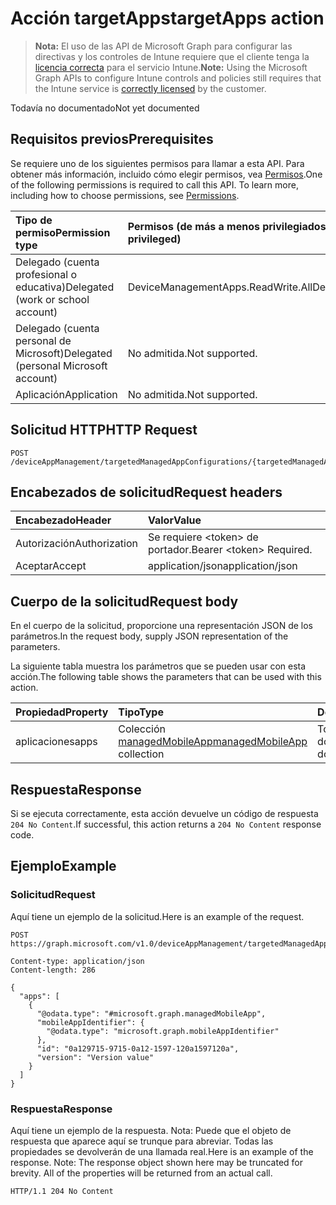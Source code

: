# <a name="targetapps-action"></a><span data-ttu-id="7eff4-101">Acción targetApps</span><span class="sxs-lookup"><span data-stu-id="7eff4-101">targetApps action</span></span>

> <span data-ttu-id="7eff4-102">**Nota:** El uso de las API de Microsoft Graph para configurar las directivas y los controles de Intune requiere que el cliente tenga la [licencia correcta](https://go.microsoft.com/fwlink/?linkid=839381) para el servicio Intune.</span><span class="sxs-lookup"><span data-stu-id="7eff4-102">**Note:** Using the Microsoft Graph APIs to configure Intune controls and policies still requires that the Intune service is [correctly licensed](https://go.microsoft.com/fwlink/?linkid=839381) by the customer.</span></span>

<span data-ttu-id="7eff4-103">Todavía no documentado</span><span class="sxs-lookup"><span data-stu-id="7eff4-103">Not yet documented</span></span>
## <a name="prerequisites"></a><span data-ttu-id="7eff4-104">Requisitos previos</span><span class="sxs-lookup"><span data-stu-id="7eff4-104">Prerequisites</span></span>
<span data-ttu-id="7eff4-p101">Se requiere uno de los siguientes permisos para llamar a esta API. Para obtener más información, incluido cómo elegir permisos, vea [Permisos](../../../concepts/permissions_reference.md).</span><span class="sxs-lookup"><span data-stu-id="7eff4-p101">One of the following permissions is required to call this API. To learn more, including how to choose permissions, see [Permissions](../../../concepts/permissions_reference.md).</span></span>

|<span data-ttu-id="7eff4-107">Tipo de permiso</span><span class="sxs-lookup"><span data-stu-id="7eff4-107">Permission type</span></span>|<span data-ttu-id="7eff4-108">Permisos (de más a menos privilegiados)</span><span class="sxs-lookup"><span data-stu-id="7eff4-108">Permissions (from most to least privileged)</span></span>|
|:---|:---|
|<span data-ttu-id="7eff4-109">Delegado (cuenta profesional o educativa)</span><span class="sxs-lookup"><span data-stu-id="7eff4-109">Delegated (work or school account)</span></span>|<span data-ttu-id="7eff4-110">DeviceManagementApps.ReadWrite.All</span><span class="sxs-lookup"><span data-stu-id="7eff4-110">DeviceManagementApps.ReadWrite.All</span></span>|
|<span data-ttu-id="7eff4-111">Delegado (cuenta personal de Microsoft)</span><span class="sxs-lookup"><span data-stu-id="7eff4-111">Delegated (personal Microsoft account)</span></span>|<span data-ttu-id="7eff4-112">No admitida.</span><span class="sxs-lookup"><span data-stu-id="7eff4-112">Not supported.</span></span>|
|<span data-ttu-id="7eff4-113">Aplicación</span><span class="sxs-lookup"><span data-stu-id="7eff4-113">Application</span></span>|<span data-ttu-id="7eff4-114">No admitida.</span><span class="sxs-lookup"><span data-stu-id="7eff4-114">Not supported.</span></span>|

## <a name="http-request"></a><span data-ttu-id="7eff4-115">Solicitud HTTP</span><span class="sxs-lookup"><span data-stu-id="7eff4-115">HTTP Request</span></span>
<!-- {
  "blockType": "ignored"
}
-->
``` http
POST /deviceAppManagement/targetedManagedAppConfigurations/{targetedManagedAppConfigurationId}/targetApps
```

## <a name="request-headers"></a><span data-ttu-id="7eff4-116">Encabezados de solicitud</span><span class="sxs-lookup"><span data-stu-id="7eff4-116">Request headers</span></span>
|<span data-ttu-id="7eff4-117">Encabezado</span><span class="sxs-lookup"><span data-stu-id="7eff4-117">Header</span></span>|<span data-ttu-id="7eff4-118">Valor</span><span class="sxs-lookup"><span data-stu-id="7eff4-118">Value</span></span>|
|:---|:---|
|<span data-ttu-id="7eff4-119">Autorización</span><span class="sxs-lookup"><span data-stu-id="7eff4-119">Authorization</span></span>|<span data-ttu-id="7eff4-120">Se requiere &lt;token&gt; de portador.</span><span class="sxs-lookup"><span data-stu-id="7eff4-120">Bearer &lt;token&gt; Required.</span></span>|
|<span data-ttu-id="7eff4-121">Aceptar</span><span class="sxs-lookup"><span data-stu-id="7eff4-121">Accept</span></span>|<span data-ttu-id="7eff4-122">application/json</span><span class="sxs-lookup"><span data-stu-id="7eff4-122">application/json</span></span>|

## <a name="request-body"></a><span data-ttu-id="7eff4-123">Cuerpo de la solicitud</span><span class="sxs-lookup"><span data-stu-id="7eff4-123">Request body</span></span>
<span data-ttu-id="7eff4-124">En el cuerpo de la solicitud, proporcione una representación JSON de los parámetros.</span><span class="sxs-lookup"><span data-stu-id="7eff4-124">In the request body, supply JSON representation of the parameters.</span></span>

<span data-ttu-id="7eff4-125">La siguiente tabla muestra los parámetros que se pueden usar con esta acción.</span><span class="sxs-lookup"><span data-stu-id="7eff4-125">The following table shows the parameters that can be used with this action.</span></span>

|<span data-ttu-id="7eff4-126">Propiedad</span><span class="sxs-lookup"><span data-stu-id="7eff4-126">Property</span></span>|<span data-ttu-id="7eff4-127">Tipo</span><span class="sxs-lookup"><span data-stu-id="7eff4-127">Type</span></span>|<span data-ttu-id="7eff4-128">Descripción</span><span class="sxs-lookup"><span data-stu-id="7eff4-128">Description</span></span>|
|:---|:---|:---|
|<span data-ttu-id="7eff4-129">aplicaciones</span><span class="sxs-lookup"><span data-stu-id="7eff4-129">apps</span></span>|<span data-ttu-id="7eff4-130">Colección [managedMobileApp](../resources/intune_mam_managedmobileapp.md)</span><span class="sxs-lookup"><span data-stu-id="7eff4-130">[managedMobileApp](../resources/intune_mam_managedmobileapp.md) collection</span></span>|<span data-ttu-id="7eff4-131">Todavía no documentado</span><span class="sxs-lookup"><span data-stu-id="7eff4-131">Not yet documented</span></span>|



## <a name="response"></a><span data-ttu-id="7eff4-132">Respuesta</span><span class="sxs-lookup"><span data-stu-id="7eff4-132">Response</span></span>
<span data-ttu-id="7eff4-133">Si se ejecuta correctamente, esta acción devuelve un código de respuesta `204 No Content`.</span><span class="sxs-lookup"><span data-stu-id="7eff4-133">If successful, this action returns a `204 No Content` response code.</span></span>

## <a name="example"></a><span data-ttu-id="7eff4-134">Ejemplo</span><span class="sxs-lookup"><span data-stu-id="7eff4-134">Example</span></span>
### <a name="request"></a><span data-ttu-id="7eff4-135">Solicitud</span><span class="sxs-lookup"><span data-stu-id="7eff4-135">Request</span></span>
<span data-ttu-id="7eff4-136">Aquí tiene un ejemplo de la solicitud.</span><span class="sxs-lookup"><span data-stu-id="7eff4-136">Here is an example of the request.</span></span>
``` http
POST https://graph.microsoft.com/v1.0/deviceAppManagement/targetedManagedAppConfigurations/{targetedManagedAppConfigurationId}/targetApps

Content-type: application/json
Content-length: 286

{
  "apps": [
    {
      "@odata.type": "#microsoft.graph.managedMobileApp",
      "mobileAppIdentifier": {
        "@odata.type": "microsoft.graph.mobileAppIdentifier"
      },
      "id": "0a129715-9715-0a12-1597-120a1597120a",
      "version": "Version value"
    }
  ]
}
```

### <a name="response"></a><span data-ttu-id="7eff4-137">Respuesta</span><span class="sxs-lookup"><span data-stu-id="7eff4-137">Response</span></span>
<span data-ttu-id="7eff4-p102">Aquí tiene un ejemplo de la respuesta. Nota: Puede que el objeto de respuesta que aparece aquí se trunque para abreviar. Todas las propiedades se devolverán de una llamada real.</span><span class="sxs-lookup"><span data-stu-id="7eff4-p102">Here is an example of the response. Note: The response object shown here may be truncated for brevity. All of the properties will be returned from an actual call.</span></span>
``` http
HTTP/1.1 204 No Content
```



